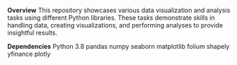 **Overview**
This repository showcases various data visualization and analysis tasks using different Python libraries. These tasks demonstrate skills in handling data, creating visualizations, and performing analyses to provide insightful results.

**Dependencies**
Python 3.8
pandas
numpy
seaborn
matplotlib
folium
shapely
yfinance
plotly
